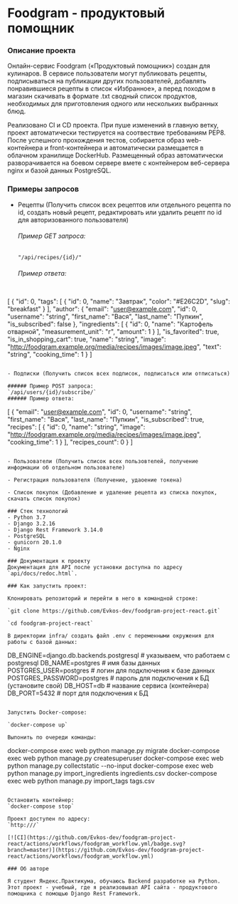 # Foodgram - продуктовый помощник
### Описание проекта
Онлайн-сервис Foodgram («Продуктовый помощник») создан для кулинаров. В сервисе пользователи могут публиковать рецепты, подписываться на публикации других пользователей, добавлять понравившиеся рецепты в список «Избранное», а перед походом в магазин скачивать в формате .txt сводный список продуктов, необходимых для приготовления одного или нескольких выбранных блюд.

Реализовано CI и CD проекта. При пуше изменений в главную ветку, проект автоматически тестируется на соотвествие требованиям PEP8. После успешного прохождения тестов, собирается образ web-контейнера и front-контейнера и автоматически размещается в облачном хранилище DockerHub. Размещенный образ автоматически разворачивается на боевом сервере вмете с контейнером веб-сервера nginx и базой данных PostgreSQL.

### Примеры запросов
- Рецепты (Получить список всех рецептов или отдельного рецепта по id, создать новый рецепт, редактировать или удалить рецепт по id для авторизованного пользователя)

  ###### Пример GET запроса:
  `"/api/recipes/{id}/"`
  ###### Пример ответа:
  ```
[
  {
    "id": 0,
    "tags": [
      {
        "id": 0,
        "name": "Завтрак",
        "color": "#E26C2D",
        "slug": "breakfast"
      }
    ],
    "author": {
      "email": "user@example.com",
      "id": 0,
      "username": "string",
      "first_name": "Вася",
      "last_name": "Пупкин",
      "is_subscribed": false
    },
    "ingredients": [
      {
        "id": 0,
        "name": "Картофель отварной",
        "measurement_unit": "г",
        "amount": 1
      }
    ],
    "is_favorited": true,
    "is_in_shopping_cart": true,
    "name": "string",
    "image": "http://foodgram.example.org/media/recipes/images/image.jpeg",
    "text": "string",
    "cooking_time": 1
  }
]
  ```
  
- Подписки (Получить список всех подписок, подписаться или отписаться)

  ###### Пример POST запроса:
  `/api/users/{id}/subscribe/`
  ###### Пример ответа:
  ```
[ 
  {
    "email": "user@example.com",
    "id": 0,
    "username": "string",
    "first_name": "Вася",
    "last_name": "Пупкин",
    "is_subscribed": true,
    "recipes": [
      {
        "id": 0,
        "name": "string",
        "image": "http://foodgram.example.org/media/recipes/images/image.jpeg",
        "cooking_time": 1
      }
    ],
    "recipes_count": 0
   }
]
  ```
  
- Пользователи (Получить список всех пользовтелей, получение информации об отдельном пользователе)  
  
- Регистрация пользователя (Получение, удаоение токена)

- Список покупок (Добавление и удаление рецепта из списка покупок, скачать список покупок)

### Стек технологий
- Python 3.7
- Django 3.2.16
- Django Rest Framework 3.14.0
- PostgreSQL
- gunicorn 20.1.0
- Nginx

### Документация к проекту
Документация для API после установки доступна по адресу `api/docs/redoc.html`.

### Как запустить проект:

Клонировать репозиторий и перейти в него в командной строке:

`git clone https://github.com/Evkos-dev/foodgram-project-react.git`

`cd foodgram-project-react`

В директории infra/ создать файл .env с переменными окружения для работы с базой данных:

```
DB_ENGINE=django.db.backends.postgresql # указываем, что работаем с postgresql
DB_NAME=postgres # имя базы данных
POSTGRES_USER=postgres # логин для подключения к базе данных
POSTGRES_PASSWORD=postgres # пароль для подключения к БД (установите свой)
DB_HOST=db # название сервиса (контейнера)
DB_PORT=5432 # порт для подключения к БД
```

Запустить Docker-compose:

`docker-compose up`

Выпонить по очереди команды:
```
docker-compose exec web python manage.py migrate
docker-compose exec web python manage.py createsuperuser
docker-compose exec web python manage.py collectstatic --no-input
docker-compose exec web python manage.py import_ingredients ingredients.csv
docker-compose exec web python manage.py import_tags tags.csv
```

Остановить контейнер:
`docker-compose stop`

Проект доступен по адресу:
`http:///`

[![CI](https://github.com/Evkos-dev/foodgram-project-react/actions/workflows/foodgram_workflow.yml/badge.svg?branch=master)](https://github.com/Evkos-dev/foodgram-project-react/actions/workflows/foodgram_workflow.yml)

### Об авторе

Я студент Яндекс.Практикума, обучаюсь Backend разработке на Python. Этот проект - учебный, где я реализовывал API сайта - продуктового помощника с помощью Django Rest Framework.
